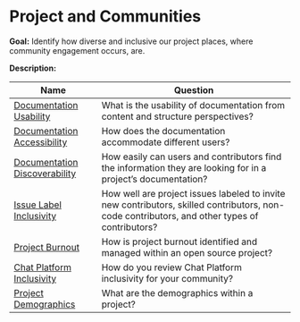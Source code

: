 # Project and Communities

**Goal:** Identify how diverse and inclusive our project places, where community engagement occurs, are.

**Description:** 

Name | Question
--- | ---
[Documentation Usability](documentation-usability.md) | What is the usability of documentation from content and structure perspectives?
[Documentation Accessibility](documentation-accessibility.md) | How does the documentation accommodate different users?
[Documentation Discoverability](documentation_discoverability.md) | How easily can users and contributors find the information they are looking for in a project’s documentation?
[Issue Label Inclusivity](issue-label-inclusivity.md) | How well are project issues labeled to invite new contributors, skilled contributors, non-code contributors, and other types of contributors?
[Project Burnout](project-burnout.md) | How is project burnout identified and managed within an open source project?
[Chat Platform Inclusivity](chat-platform-inclusivity.md ) | How do you review Chat Platform inclusivity for your community?
[Project Demographics](project-demographics.md ) | What are the demographics within a project?

